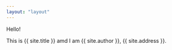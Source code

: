```yaml
---
layout: "layout"
---
```


Hello!

This is {{ site.title }} amd I am {{ site.author }}, {{ site.address }}.
